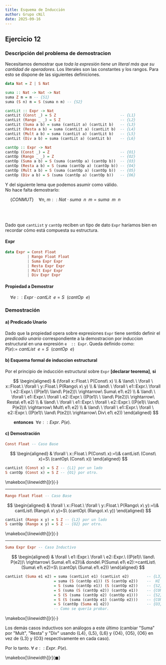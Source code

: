 ```yaml
---
title: Esquema de Inducción
author: Grupo cNil
date: 2025-09-16
---
```


## Ejercicio 12
### Descripción del problema de demostracion
Necesitamos demostrar que *toda la expresión tiene un literal más que su cantidad de operadores*. Los literales son las constantes y los rangos. Para esto se dispone de las siguientes definiciones.

```haskell
data Nat = Z | S Nat

suma :: Nat -> Nat -> Nat
suma Z m = m -- {S1}
suma (S n) m = S (suma n m) -- {S2}

cantLit :: Expr -> Nat
cantLit (Const _) = S Z                             -- {L1}
cantLit (Rango _ _) = S Z                           -- {L2}
cantLit (Suma a b) = suma (cantLit a) (cantLit b)   -- {L3}
cantLit (Resta a b) = suma (cantLit a) (cantLit b)  -- {L4}
cantLit (Mult a b) = suma (cantLit a) (cantLit b)   -- {L5}
cantLit (Div a b) = suma (cantLit a) (cantLit b)    -- {L6}

cantOp :: Expr -> Nat
cantOp (Const _) = Z                                -- {O1}
cantOp (Rango _ _) = Z                              -- {O2}
cantOp (Suma a b) = S (suma (cantOp a) (cantOp b))  -- {O3}
cantOp (Resta a b) = S (suma (cantOp a) (cantOp b)) -- {O4}
cantOp (Mult a b) = S (suma (cantOp a) (cantOp b))  -- {O5}
cantOp (Div a b) = S (suma (cantOp a) (cantOp b))   -- {O6}
```

Y del siguiente lema que podemos asumir como válido.\
No hace falta demostrarlo:


$\quad\{CONMUT\}\quad \forall n,\ m ::Nat\ ·\ suma\ \ n\ \ m = suma\ \ m\ \ n$

\
\
\
Dado que `cantList` y `cantOp` reciben un tipo de dato `Expr` haríamos bien en recordar cómo está compuesta su estructura.

#### Expr
```haskell
data Expr = Const Float
          | Rango Float Float  
          | Suma Expr Expr
          | Resta Expr Expr
          | Mult Expr Expr
          | Div Expr Expr
```

#### Propiedad a Demostrar

$\quad\forall e :: Expr\ ·\ cantLit\ \ e=S\ \ (cantOp\ \ e)$


### Demostración
#### a) Predicado Unario
Dado que la propiedad opera sobre expresiones `Expr` tiene sentido definir el *predicadio unario* correspondiente a la demostracion por induccion estructural en una expresión `e 
:: Expr`. Queda definido como: $P(e):=\ cantList\ \ e=S\ \ (cantOp\ \ e)$

#### b) Esquema formal de induccion estructural
Por el principio de inducción estructural sobre `Expr` **[declarar teorema]**, **si**

$$
\begin{aligned}
& (\forall x::Float.\ P(Const\ x) \\
& \land\ \ \forall \ x::Float.\ \forall \ y::Float.\ P(Rango\ x\ y) \\
& \land\ \ \forall \ e1::Expr.\ \forall \ e2::Expr.\ ((P(e1)\ \land\ P(e2))\ \rightarrow\ Suma\ e1\ e2) \\
& \land\ \ \forall \ e1::Expr.\ \forall \ e2::Expr.\ ((P(e1)\ \ \land\ P(e2))\ \rightarrow\ Resta\ e1\ e2) \\
& \land\ \ \forall \ e1::Expr.\ \forall \ e2::Expr.\ ((P(e1)\ \land\ P(e2))\ \rightarrow\ Mult\ e1\ e2) \\
& \land\ \ \forall \ e1::Expr.\ \forall \ e2::Expr.\ ((P(e1)\ \land\ P(e2))\ \rightarrow\ Div\ e1\ e2))
\end{aligned}
$$

&nbsp;&nbsp;&nbsp;&nbsp;&nbsp;&nbsp; **entonces** $\ \forall e::Expr.\ P(e).$

#### c) Demostración
```haskell
Const Float -- Caso Base
```
$$
\begin{aligned}
& \forall \ x::Float.\ P(Const\ x):=\\& cantList\ (Const\ x)=S\ (cantOp\ (Const\ x))
\end{aligned}
$$
```haskell
cantList (Const x) = S Z -- {L1} por un lado
S cantOp (Const x) = S Z -- {O1} por otro. 
```
\makebox[\linewidth][r]{$\square$}

---

```haskell
Rango Float Float -- Caso Base
```

$$
\begin{aligned}
& \forall \ x::Float.\ \forall \ y::Float.\ P(Rango\ x\ y):=\\& cantList\ (Rango\ x\ y)=S\ (cantOp\ (Rango\ x\ y))
\end{aligned}
$$
```haskell
cantList (Rango x y) = S Z -- {L2} por un lado
S cantOp (Rango x y) = S Z -- {O2} por otro. 
```
\makebox[\linewidth][r]{$\square$}

---

```haskell
Suma Expr Expr -- Caso Inductivo
```

$$
\begin{aligned}
& \forall \ e1::Expr.\ \forall \ e2::Expr.\ ((P(e1)\ \land\ P(e2))\ \rightarrow\ Suma\ e1\ e2)\\& donde\ P(Suma\ e1\ e2):=cantList\ (Suma\ e1\ e2)=S\ (cantOp\ (Suma\ e1\ e2))
\end{aligned}
$$
```haskell
cantList (Suma e1 e2) = suma (cantList e1) (cantList e2)        -- {L3}
                      = suma (S (cantOp e1)) (S (cantOp e2))    --  HI
                      = S (suma (cantOp e1)) (S (cantOp e2))    -- {S2}
                      = S (suma (S (cantOp e2)) (cantOp e1))    -- {CONMUT}
                      = S (S (suma (cantOp e2) (cantOp e1)))    -- {S2}
                      = S (S (suma (cantOp e1) (cantOp e2)))    -- {CONMUT}
                      = S (cantOp (Suma e1 e2))                 -- {O3} 
                      -- Como se quería probar.
```
\makebox[\linewidth][r]{$\square$}

Los demás casos inductivos son análogos a este último (cambiar "Suma" por "Mult", "Resta" y "Div" usando {L4}, {L5}, {L6} y {O4}, {O5}, {O6} en vez de {L3} y {O3} respectivamente en cada caso).

Por lo tanto. $\forall\ e::Expr.\ P(e).$

\makebox[\linewidth][r]{$\blacksquare$}